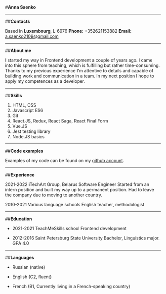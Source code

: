 #__Anna Saenko__

---

##__Contacts__


Based in **Luxembourg**, L-6976
**Phone:** +352621153882
**Email:** a.saenko2109@gmail.com

---


##__About me__


I started my way in Frontend development a couple of years ago. I came into this sphere from teaching, which is fulfilling but rather time-consuming. Thanks to my previous experience I'm attentive to details and capable of building work and communication in a team. In my next position I hope to apply my competences as a developer.


---


##__Skills__


1. HTML, CSS
2. Javascript ES6
3. Git 
4. React.JS, Redux, React Saga, React Final Form
5. Vue.JS 
6. Jest testing library 
7. Node.JS basics 


---


##__Code examples__


Examples of my code can be found on my [github account](https://github.com/feelfaque).


---


##__Experience__


2021-2022 iTechArt Group, Belarus
Software Engineer
Started from an intern position and built my way up to a permanent position. Had to leave the company due to moving to another country.


2010-2021 Various language schools
English teacher, methodologist


---


##__Education__


- 2021-2021 TeachMeSkills school
Frontend development


- 2012-2016 Saint Petersburg State University
Bachelor, Linguistics major. GPA 4.0


---


##__Languages__


- Russian (native)

- English (C2, fluent)

- French (B1, Currently living in a French-speaking country)






